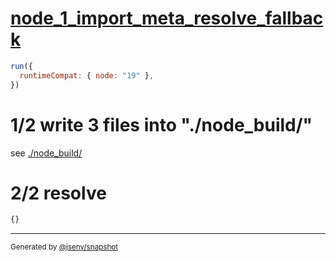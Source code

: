 # [node_1_import_meta_resolve_fallback](../../import_meta_resolve_node.test.mjs#L21)

```js
run({
  runtimeCompat: { node: "19" },
})
```

# 1/2 write 3 files into "./node_build/"

see [./node_build/](./node_build/)

# 2/2 resolve

```js
{}
```

---

<sub>
  Generated by <a href="https://github.com/jsenv/core/tree/main/packages/independent/snapshot">@jsenv/snapshot</a>
</sub>
